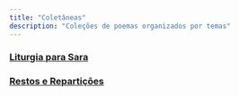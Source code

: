 ```yaml
---
title: "Coletâneas"
description: "Coleções de poemas organizados por temas"
---
```


<!-- template for collections -->

<div class="collections-list">
  <div class="collection-item">
    <h3><a href="liturgia-para-sara/">Liturgia para Sara</a></h3>    
  </div>

<div class="collections-list">
  <div class="collection-item">
    <h3><a href="restos-e-reparticoes/">Restos e Repartições</a></h3>    
  </div>

<!--  <div class="collection-item">
    <h3><a href="natureza/">Natureza</a></h3>
    <p>Reflexões poéticas sobre a natureza e seus elementos.</p>
  </div>
  
  <div class="collection-item">
    <h3><a href="tempo/">Tempo</a></h3>
    <p>Versos sobre a passagem do tempo e memórias.</p>
  </div>
</div> -->